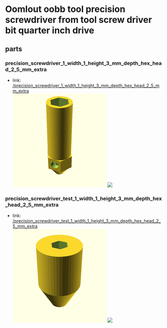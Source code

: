 # Oomlout oobb tool precision screwdriver from tool screw driver bit quarter inch drive


## parts

### precision_screwdriver_1_width_1_height_3_mm_depth_hex_head_2_5_mm_extra
* link: [/precision_screwdriver_1_width_1_height_3_mm_depth_hex_head_2_5_mm_extra](precision_screwdriver_1_width_1_height_3_mm_depth_hex_head_2_5_mm_extra)  
![](precision_screwdriver_1_width_1_height_3_mm_depth_hex_head_2_5_mm_extra/3dpr_300.png)  ![](precision_screwdriver_1_width_1_height_3_mm_depth_hex_head_2_5_mm_extra/image_300.jpg)
 

### precision_screwdriver_test_1_width_1_height_3_mm_depth_hex_head_2_5_mm_extra
* link: [/precision_screwdriver_test_1_width_1_height_3_mm_depth_hex_head_2_5_mm_extra](precision_screwdriver_test_1_width_1_height_3_mm_depth_hex_head_2_5_mm_extra)  
![](precision_screwdriver_test_1_width_1_height_3_mm_depth_hex_head_2_5_mm_extra/3dpr_300.png)  ![](precision_screwdriver_test_1_width_1_height_3_mm_depth_hex_head_2_5_mm_extra/image_300.jpg)
 
